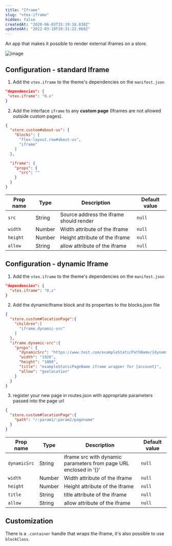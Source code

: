 ```yaml
---
title: "Iframe"
slug: "vtex-iframe"
hidden: false
createdAt: "2020-06-03T15:19:18.838Z"
updatedAt: "2022-03-10T18:31:22.068Z"
---
```


An app that makes it possible to render external iframes on a store.

![image](https://cdn.jsdelivr.net/gh/vtexdocs/dev-portal-content@main/images/vtex-iframe-0.png)

## Configuration - standard Iframe

1. Add the `vtex.iframe` to the theme's dependencies on the `manifest.json`
```json
"dependencies": {
 "vtex.iframe": "0.x"
}
```
 
 2. Add the interface `iframe` to any **custom page** (Iframes are not allowed outside custom pages).
 
```json
{
  "store.custom#about-us": {
    "blocks": [
      "flex-layout.row#about-us",
      "iframe"
    ]
  },

  "iframe": {
    "props": {
      "src": ""
    }
  }
}
```

| Prop name | Type | Description | Default value |
|--------------|--------|--------------| --------|
| `src` | String | Source address the iframe should render | `null`
| `width` | Number | Width attribute of the iframe | `null`
| `height` | Number | Height attribute of the iframe | `null`
| `allow` | String | allow attribute of the iframe | `null`

## Configuration - dynamic Iframe

1. Add the `vtex.iframe` to the theme's dependencies on the `manifest.json`

```json
"dependencies": {
  "vtex.iframe": "0.x"
}
```

2. Add the dynamicIframe block and its properties to the blocks.json file

```json
{
  "store.custom#locationPage":{
    "children":[
      "iframe.dynamic-src"
    ]
  },
  "iframe.dynamic-src":{
    "props": {
      "dynamicSrc": "https://www.test.com/exampleStaticPathName/{dynamicParam1}/{dynamicParam2}/exampleStaticPageName",
      "width": "1920",
      "height": "1000",
      "title": "exampleStaticPageName iframe wrapper for {account}",
      "allow": "geolocation"
    }
  }
}
```
3. register your new page in routes.json with appropriate parameters passed into the page url

```json
{
  "store.custom#locationPage":{
    "path": "/:param1/:param2/pagename"
  }
}
```

| Prop name | Type | Description | Default value |
|--------------|--------|--------------| --------|
| `dynamicSrc` | String | iframe src with dynamic parameters from page URL enclosed in '{}' | `null`
| `width` | Number | Width attribute of the iframe | `null`
| `height` | Number | Height attribute of the iframe | `null`
| `title` | String | title attribute of the iframe | `null`
| `allow` | String | allow attribute of the iframe | `null`

## Customization

There is a `.container` handle that wraps the iframe, it's also possible to use `blockClass`.

